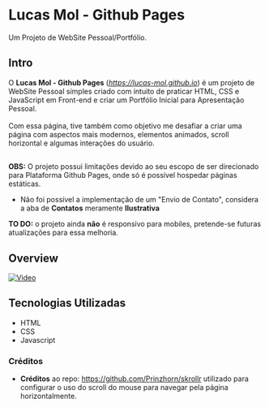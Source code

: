 # Lucas Mol - Github Pages
Um Projeto de WebSite Pessoal/Portfólio.
## Intro
O **Lucas Mol - Github Pages** (_https://lucas-mol.github.io_) é um projeto de WebSite Pessoal simples criado com intuito de praticar HTML, CSS e JavaScript em Front-end e criar um Portfólio Inicial para Apresentação Pessoal.
<br>
<br>
Com essa página, tive também como objetivo me desafiar a criar uma página com aspectos mais modernos, elementos animados, scroll horizontal e algumas interações do usuário.
## 
**OBS:** O projeto possui limitações devido ao seu escopo de ser direcionado para Plataforma Github Pages, onde só é possível hospedar páginas estáticas.
- Não foi possível a implementação de um "Envio de Contato", considera a aba de **Contatos** meramente **Ilustrativa**

**TO DO:** o projeto ainda **não** é responsivo para mobiles, pretende-se futuras atualizações para essa melhoria.

## Overview

[![Video](https://media.discordapp.net/attachments/778788148921761822/987186338795237386/Screenshot_20220616-230035_WhatsApp.jpg)](https://youtu.be/UlVPPVRqIDA)

## Tecnologias Utilizadas
- HTML
- CSS
- Javascript

### Créditos
- **Créditos** ao repo: https://github.com/Prinzhorn/skrollr utilizado para configurar o uso do scroll do mouse para navegar pela página horizontalmente.


